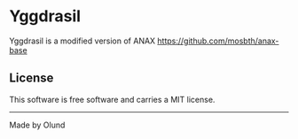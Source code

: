 Yggdrasil
==================
Yggdrasil is a modified version of ANAX https://github.com/mosbth/anax-base

License 
------------------
 
This software is free software and carries a MIT license.

 
------------------

Made by Olund
